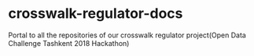 # crosswalk-regulator-docs
Portal to all the repositories of our crosswalk regulator project(Open Data Challenge Tashkent 2018 Hackathon)
